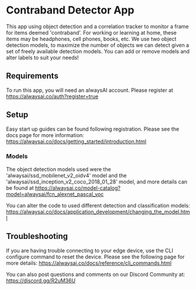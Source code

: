 # Contraband Detector App
This app using object detection and a correlation tracker to monitor a frame for items deemed 'contraband'. For working or learning at home, these items may be headphones, cell phones, books, etc. We use two object detection models, to maximize the number of objects we can detect given a set of freely available detection models. You can add or remove models and alter labels to suit your needs!

## Requirements
To run this app, you will need an alwaysAI account. Please register at https://alwaysai.co/auth?register=true

## Setup
Easy start up guides can be found following registration. Please see the docs page for more information: https://alwaysai.co/docs/getting_started/introduction.html

### Models
The object detection models used were the 'alwaysai/ssd_mobilenet_v2_oidv4' model and the 'alwaysai/ssd_inception_v2_coco_2018_01_28' model, and more details can be found at https://alwaysai.co/model-catalog?model=alwaysai/fcn_alexnet_pascal_voc


You can alter the code to used different detection and classification models: https://alwaysai.co/docs/application_development/changing_the_model.html


## Troubleshooting
If you are having trouble connecting to your edge device, use the CLI configure command to reset the device. Please see the following page for more details: https://alwaysai.co/docs/reference/cli_commands.html

You can also post questions and comments on our Discord Community at: https://discord.gg/R2uM36U


